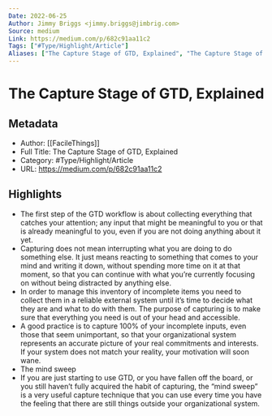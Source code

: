 ```yaml
---
Date: 2022-06-25
Author: Jimmy Briggs <jimmy.briggs@jimbrig.com>
Source: medium
Link: https://medium.com/p/682c91aa11c2
Tags: ["#Type/Highlight/Article"]
Aliases: ["The Capture Stage of GTD, Explained", "The Capture Stage of GTD, Explained"]
---
```

# The Capture Stage of GTD, Explained

## Metadata
- Author: [[FacileThings]]
- Full Title: The Capture Stage of GTD, Explained
- Category: #Type/Highlight/Article
- URL: https://medium.com/p/682c91aa11c2

## Highlights
- The first step of the GTD workflow is about collecting everything that catches your attention; any input that might be meaningful to you or that is already meaningful to you, even if you are not doing anything about it yet.
- Capturing does not mean interrupting what you are doing to do something else. It just means reacting to something that comes to your mind and writing it down, without spending more time on it at that moment, so that you can continue with what you’re currently focusing on without being distracted by anything else.
- In order to manage this inventory of incomplete items you need to collect them in a reliable external system until it’s time to decide what they are and what to do with them. The purpose of capturing is to make sure that everything you need is out of your head and accessible.
- A good practice is to capture 100% of your incomplete inputs, even those that seem unimportant, so that your organizational system represents an accurate picture of your real commitments and interests. If your system does not match your reality, your motivation will soon wane.
- The mind sweep
- If you are just starting to use GTD, or you have fallen off the board, or you still haven’t fully acquired the habit of capturing, the “mind sweep” is a very useful capture technique that you can use every time you have the feeling that there are still things outside your organizational system.
